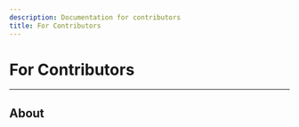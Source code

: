 ```yaml
---
description: Documentation for contributors
title: For Contributors
---
```


# For Contributors

___

## About
